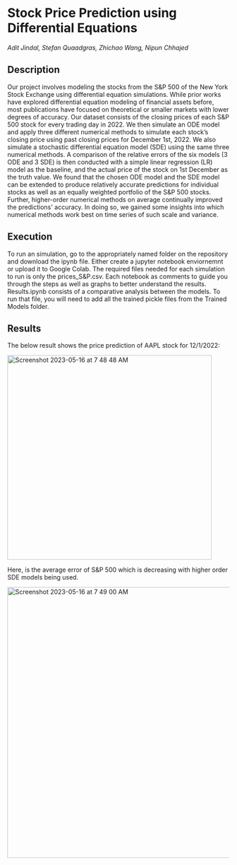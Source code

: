 # Stock Price Prediction using Differential Equations

_Adit Jindal, Stefan Quaadgras, Zhichao Wang, Nipun Chhajed_

## Description
Our project involves modeling the stocks from the S&P 500 of the New York Stock Exchange using differential equation simulations. While prior works have explored differential equation modeling of financial assets before, most publications have focused on theoretical or smaller markets with lower degrees of accuracy. Our dataset consists of the closing prices of each S\&P 500 stock for every trading day in 2022. We then simulate an ODE model and apply three different numerical methods to simulate each stock’s closing price using past closing prices for December 1st, 2022. We also simulate a stochastic differential equation model (SDE) using the same three numerical methods. A comparison of the relative errors of the six models (3 ODE and 3 SDE) is then conducted with a simple linear regression (LR) model as the baseline, and the actual price of the stock on 1st December as the truth value. We found that the chosen ODE model and the SDE model can be extended to produce relatively accurate predictions for individual stocks as well as an equally weighted portfolio of the S\&P 500 stocks. Further, higher-order numerical methods on average continually improved the predictions' accuracy. In doing so, we gained some insights into which numerical methods work best on time series of such scale and variance.

## Execution

To run an simulation, go to the appropriately named folder on the repository and download the ipynb file. Either create a jupyter notebook enviornemnt or upload it to Google Colab. The required files needed for each simulation to run is only the prices_S&P.csv. Each notebook as comments to guide you through the steps as well as graphs to better understand the results. Results.ipynb consists of a comparative analysis between the models. To run that file, you will need to add all the trained pickle files from the Trained Models folder.

## Results

The below result shows the price prediction of AAPL stock for 12/1/2022:

<img width="463" alt="Screenshot 2023-05-16 at 7 48 48 AM" src="https://github.com/aditjindal27/FinancialModeling/assets/54547947/3ee283ab-a71e-4c12-8e5b-6fd73c96c8ca">

Here, is the average error of S&P 500 which is decreasing with higher order SDE models being used.

<img width="613" alt="Screenshot 2023-05-16 at 7 49 00 AM" src="https://github.com/aditjindal27/FinancialModeling/assets/54547947/364b536d-c918-4614-8302-23b1b6495a93">
